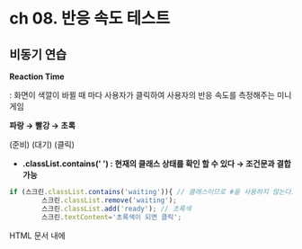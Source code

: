 # ch 08. 반응 속도 테스트

## 비동기 연습

**Reaction Time** 

: 화면이 색깔이 바뀔 때 마다 사용자가 클릭하여 사용자의 반응 속도를 측정해주는 미니 게임

**파랑 → 빨강 → 초록** 

(준비)   (대기)    (클릭)

 

- **.classList.contains('  ') : 현재의 클래스 상태를 확인 할 수 있다 → 조건문과 결합 가능**

```jsx
if (스크린.classList.contains('waiting')){ // 클래스이므로 #을 사용하지 않는다. 
        스크린.classList.remove('waiting');
        스크린.classList.add('ready'); // 초록색
        스크린.textContent='초록색이 되면 클릭';
```

HTML 문서 내에 <style> 태그 내에 CSS적인 요소들을 미리 넣어둔다. 

→ 조건에 맞게 사용 가능하다. 

```jsx
<style>
        #screen {
            height :500px;
            weight :500px;
            text-align: center;
            color: #444444;
            user-select: none; /*유저의 드래그를 막아준다.*/
        }
        #screen.waiting{
            background: aqua;
        }
        #screen.ready{
            background: yellowgreen;
        }
        #screen.now{
            background: red;
            color: white;
        }

    </style>
```

---

## 반응 속도 체크 (단위: 밀리초) ****

1. new Date(); 
- var 시작시간 = new Date();
- var 끝시간 = new Date();
- console.log((끝시간 - 시작시간) / 1000)

→ 보통 가장 많이 사용한다. 

 

 2. console.time(' '); , console.timeEnd(' ');

- console.time(' '); , console.timeEnd(' ');
- ' ' 내부의 값을 동일하게 맞춰주면 사이의 시간을 계산해준다.

 3. performance.now();  

- var 시작시간 = performance.now();
- var 끝시간 = performance.now();
- console.log (끝시간 - 시작시간);

→ 소수점이 많이 나오므로 정밀한 시간을 측정할 때 사용

> 우리는 초록색(클릭해야 하는 화면)에서 파란색(클릭 이후) 화면으로 넘어 갈 때의 시간을 계산해야 한다.

---

## 예약어

: var, if, else, new 등 이미 역할이 정해져 있어서 변수 명으로 사용 할 수 없다. 

---

**초록색이 되었을 때 부터 시간을 측정 시작 (초록 → 파랑)**

→ 시작시간, 끝시간 변수를 함수 내에서 실행했으므로, NaN이 출력된다. 

→ '스코프 문제' 실행 이후에 함수가 종료 되므로 변수에 값이 저장되지 않는다. 

따라서, 시간 변수를 전역변수로 선언해야 한다. 

## 호출 스택 (Call Stack)

- **Stack (후입선출 - Last In First Out)**
- **호출 스택의 예 → 위치를 바꿔가면서 출력 순서를 예측하는 연습**

```jsx
function e(){
    console.log('e');
}

function d(){
    console.log('d');
}

function a(){
     function b(){
         function c(){
             console.log('c');
         }
         c();
         console.log('b');
     }
     b();
     console.log('a');
}
e(); // e
d(); // d
a(); // cba
```

- **중요! 비동기 함수는 호출 스택에 들어갔다가 끝나면 바로 튀어나간다. addEventlistener를 클릭하면 호출스택에 들어왔다가 끝나면 바로 튀어나간다. 따라서, 변수의 스코프를 전역변수로 지정해주어야 한다. → 재귀에 응용 가능**

---

## [빨강 → 초록] 넘어가는 사이, 빨강에서 클릭 방지 기능

 

```jsx
// 대기, 파랑에서 빨강으로 바뀌었을때
대기 = setTimeout(function (){
            시작시간 = new Date();
            console.log('클릭할 시간입니다.');
            스크린.click();
        },Math.floor(Math.random()*1000)+2000); // 0 ~ 1000 사이의 수

// 빨강임을 확인 하고 초록으로 갈까 말까? 
if (!시작시간){ // 부정 클릭 총 쏘기 전에 출발, 빨강색일 때 클릭 | !시작시간 -> 시작시간이 undefined, Null, NaN, False등이 아닐 때
            clearTimeout(대기); // Timeout 취소.
            스크린.classList.remove('ready');
            스크린.classList.add('waiting'); // 파란색
            스크린.textContent='파란색에서 클릭하지 마세요. 초록색화면으로 넘어가기 기다리세요';
```

### if ( !시작시간 )

- !는 true → false, false → true로 바꿔주는 연산자이다.
- **'시작시간이 false가 아니라면'**
- 역할: undefined, null, NaN, false, '', 0 등의 False (거짓) 값들을 찾아낸다.

---

## 비동기와 호출스택


호출스택이 완전히 비워지면 JS는 할 일을 마무리

**만약, 재귀함수 일 때 호출스택의 상황은?** 

 

호출 스택의 크기보다 더 많은 내용이 쌓이게 되므로, 에러(**Maximum Call Stack Exceeded**) ****

- 다른 언어는 '꼬리 재귀' 라는 방식으로 호출스택의 용량을 오버하지 않는 방식을 지원
- 자바스크립트는 꼬리 재귀를 지원 X

 

**중요! 비동기 함수는 호출 스택에 들어갔다가 끝나면 바로 튀어나간다. addEventlistener를 클릭하면 호출스택에 들어왔다가 끝나면 바로 튀어나간다. 따라서, 변수의 스코프를 전역변수로 지정해주어야 한다. → 재귀에 응용 가능**

## → 비동기를 활용하여 호출 스택을 비워준다.

```jsx
function a(){
	setTimeout(function (){
		a();
},0);
}

a();
```

: 호출 스택이 터지는 것을 방지할 수 있다.
